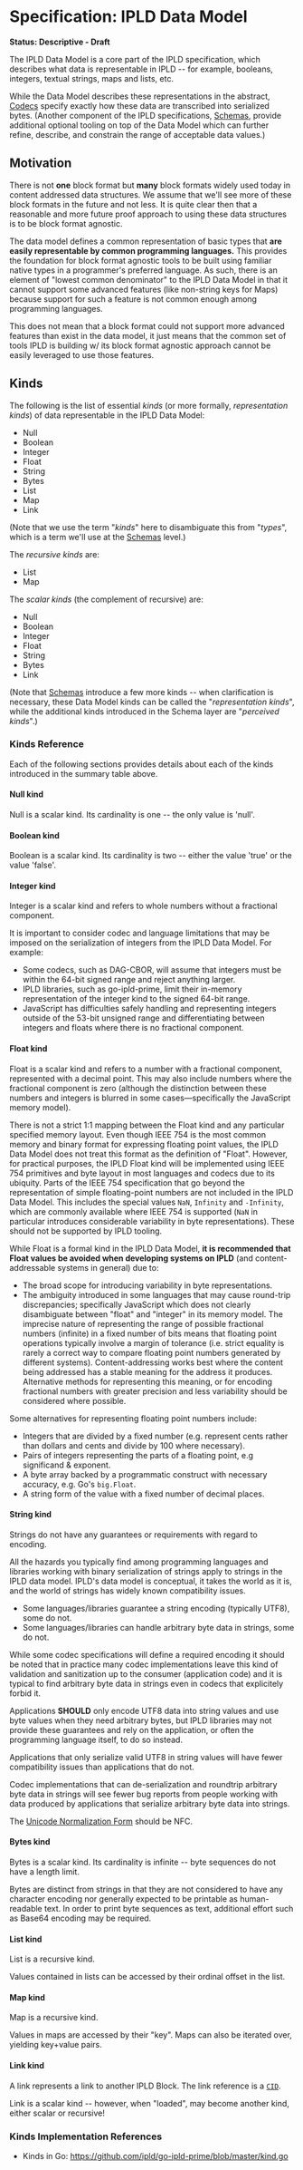 # Specification: IPLD Data Model

**Status: Descriptive - Draft**

The IPLD Data Model is a core part of the IPLD specification,
which describes what data is representable in IPLD --
for example, booleans, integers, textual strings, maps and lists, etc.

While the Data Model describes these representations in the abstract,
[Codecs](../block-layer/codecs) specify exactly how these data are transcribed
into serialized bytes. (Another component of the IPLD specifications,
[Schemas](../schemas), provide additional optional tooling on top of the Data
Model which can further refine, describe, and constrain the range of acceptable
data values.)

Motivation
----------

There is not **one** block format but **many** block formats widely used today in content 
addressed data structures. We assume that we'll see more of these block formats in the 
future and not less. It is quite clear then that a reasonable and more future proof approach 
to using these data structures is to be block format agnostic.

The data model defines a common representation of basic types that **are easily representable
by common programming languages.** This provides the foundation for block format agnostic tools
to be built using familiar native types in a programmer's preferred language. As such, there
is an element of "lowest common denominator" to the IPLD Data Model in that it cannot support
some advanced features (like non-string keys for Maps) because support for such a feature
is not common enough among programming languages.

This does not mean that a block format could not support more advanced features than exist in the 
data model, it just means that the common set of tools IPLD is building w/ its block format 
agnostic approach cannot be easily leveraged to use those features.

Kinds
-----

The following is the list of essential _kinds_ (or more formally, _representation kinds_)
of data representable in the IPLD Data Model:

* Null
* Boolean
* Integer
* Float
* String
* Bytes
* List
* Map
* Link

(Note that we use the term "_kinds_" here to disambiguate this from "_types_",
which is a term we'll use at the [Schemas](../schemas) level.)

The _recursive kinds_ are:

* List
* Map

The _scalar kinds_ (the complement of recursive) are:

* Null
* Boolean
* Integer
* Float
* String
* Bytes
* Link

(Note that [Schemas](../schemas) introduce a few more kinds -- when clarification is necessary,
these Data Model kinds can be called the "_representation kinds_",
while the additional kinds introduced in the Schema layer are "_perceived kinds_".)

### Kinds Reference

Each of the following sections provides details about each of the kinds
introduced in the summary table above.

#### Null kind

Null is a scalar kind.  Its cardinality is one -- the only value is 'null'.

#### Boolean kind

Boolean is a scalar kind.  Its cardinality is two -- either the value 'true' or the value 'false'.

#### Integer kind

Integer is a scalar kind and refers to whole numbers without a fractional
component.

It is important to consider codec and language limitations that may be imposed
on the serialization of integers from the IPLD Data Model. For example:

* Some codecs, such as DAG-CBOR, will assume that integers must be within the
  64-bit signed range and reject anything larger.
* IPLD libraries, such as go-ipld-prime, limit their in-memory representation
  of the integer kind to the signed 64-bit range.
* JavaScript has difficulties safely handling and representing integers outside
  of the 53-bit unsigned range and differentiating between integers and floats
  where there is no fractional component.

#### Float kind

Float is a scalar kind and refers to a number with a fractional component,
represented with a decimal point. This may also include numbers where the
fractional component is zero (although the distinction between these numbers
and integers is blurred in some cases—specifically the JavaScript memory model).

There is not a strict 1:1 mapping between the Float kind and any particular
specified memory layout. Even though IEEE 754 is the most common memory and
binary format for expressing floating point values, the IPLD Data Model does
not treat this format as the definition of "Float". However, for practical
purposes, the IPLD Float kind will be implemented using IEEE 754 primitives and
byte layout in most languages and codecs due to its ubiquity. Parts of the IEEE
754 specification that go beyond the representation of simple floating-point
numbers are not included in the IPLD Data Model. This includes the special
values `NaN`, `Infinity` and `-Infinity`, which are commonly available where
IEEE 754 is supported (`NaN` in particular introduces considerable variability
in byte representations). These should not be supported by IPLD tooling.

While Float is a formal kind in the IPLD Data Model, **it is recommended that
Float values be avoided when developing systems on IPLD** (and
content-addressable systems in general) due to:
 * The broad scope for introducing variability in byte representations.
 * The ambiguity introduced in some languages that may cause round-trip
   discrepancies; specifically JavaScript which does not clearly disambiguate
   between "float" and "integer" in its memory model.
The imprecise nature of representing the range of possible fractional numbers
(infinite) in a fixed number of bits means that floating point operations
typically involve a margin of tolerance (i.e. strict equality is rarely a
correct way to compare floating point numbers generated by different systems).
Content-addressing works best where the content being addressed has a
stable meaning for the address it produces. Alternative methods for
representing this meaning, or for encoding fractional numbers with greater
precision and less variability should be considered where possible.

Some alternatives for representing floating point numbers include:

 * Integers that are divided by a fixed number (e.g. represent cents rather
   than dollars and cents and divide by 100 where necessary).
 * Pairs of integers representing the parts of a floating point, e.g
   significand & exponent.
 * A byte array backed by a programmatic construct with necessary accuracy,
   e.g. Go's `big.Float`.
 * A string form of the value with a fixed number of decimal places.

#### String kind

Strings do not have any guarantees or requirements with regard to encoding.

All the hazards you typically find among programming languages and libraries working with binary
serialization of strings apply to strings in the IPLD data model. IPLD's data model is conceptual,
it takes the world as it is, and the world of strings has widely known compatibility issues.

* Some languages/libraries guarantee a string encoding (typically UTF8), some do not.
* Some languages/libraries can handle arbitrary byte data in strings, some do not.

While some codec specifications will define a required encoding it should be noted that in practice
many codec implementations leave this kind of validation and sanitization up to the consumer (application
code) and it is typical to find arbitrary byte data in strings even in codecs that explicitely forbid it.

Applications **SHOULD** only encode UTF8 data into string values and use byte values when they need
arbitrary bytes, but IPLD libraries may not provide these guarantees and rely on the application, or often the
programming language itself, to do so instead.

Applications that only serialize valid UTF8 in string values will have fewer compatibility
issues than applications that do not.

Codec implementations that can de-serialization and roundtrip
arbitrary byte data in strings will see fewer bug reports from people working with data produced by
applications that serialize arbitrary byte data into strings.

The [Unicode Normalization Form](http://www.unicode.org/reports/tr15/) should be NFC.

#### Bytes kind

Bytes is a scalar kind.  Its cardinality is infinite -- byte sequences do not have a length limit.

Bytes are distinct from strings in that they are not considered to have any character encoding nor
generally expected to be printable as human-readable text.
In order to print byte sequences as text, additional effort such as Base64 encoding may be required.

#### List kind

List is a recursive kind.

Values contained in lists can be accessed by their ordinal offset in the list.

#### Map kind

Map is a recursive kind.

Values in maps are accessed by their "key".  Maps can also be iterated over,
yielding key+value pairs.

#### Link kind

A link represents a link to another IPLD Block. The link reference
is a [`CID`](CID.md).

Link is a scalar kind -- however, when "loaded", may become another kind, either scalar or recursive!

### Kinds Implementation References

- Kinds in Go: https://github.com/ipld/go-ipld-prime/blob/master/kind.go

